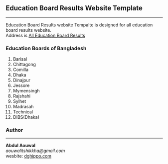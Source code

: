 ## Education Board Results Website Template
---
Education Board Results website Tempalte is designed for all education board results website.   
Address is  [All Education Board Results](https://alleducationboardresults.com/)   

### Education Boards of Bangladesh
   
1. Barisal
2. Chittagong
3. Comilla
4. Dhaka
5. Dinajpur
6. Jessore
7. Mymensingh
8. Rajshahi
9. Sylhet
10. Madrasah
11. Technical
12. DIBS(Dhaka)


### Author 
---
__Abdul Aouwal__  
_aouwalitshikkha@gmail.com_  
wesbite: [dghippo.com](https://dghippo.com)